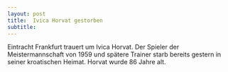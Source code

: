 ```yaml
---
layout: post
title:  Ivica Horvat gestorben
subtitle:  
---
```


Eintracht Frankfurt trauert um Ivica Horvat. Der Spieler der Meistermannschaft von 1959 und spätere Trainer starb bereits gestern in seiner kroatischen Heimat. Horvat wurde 86 Jahre alt.


